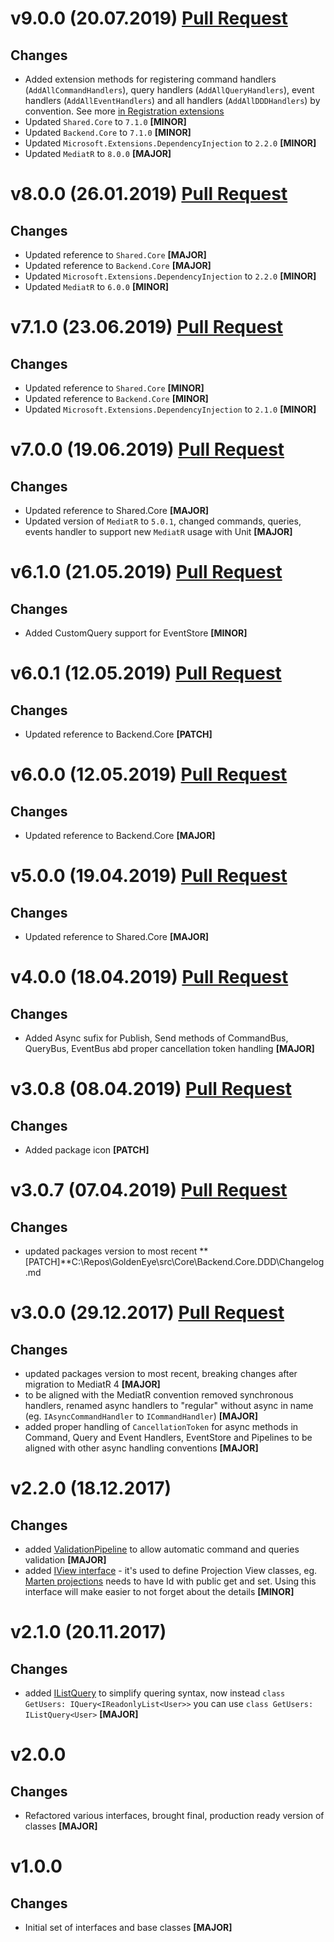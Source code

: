 # v9.0.0 (20.07.2019) [Pull Request](https://github.com/oskardudycz/GoldenEye/pull/71)

## Changes

* Added extension methods for registering command handlers (`AddAllCommandHandlers`), query handlers (`AddAllQueryHandlers`), event handlers (`AddAllEventHandlers`) and all handlers (`AddAllDDDHandlers`) by convention. See more [in Registration extensions](Registration/Registration.cs)
* Updated `Shared.Core` to `7.1.0` **[MINOR]**
* Updated `Backend.Core` to `7.1.0` **[MINOR]**
* Updated `Microsoft.Extensions.DependencyInjection` to `2.2.0` **[MINOR]**
* Updated `MediatR` to `8.0.0` **[MAJOR]**

# v8.0.0 (26.01.2019) [Pull Request](https://github.com/oskardudycz/GoldenEye/pull/69)

## Changes

* Updated reference to `Shared.Core` **[MAJOR]**
* Updated reference to `Backend.Core` **[MAJOR]**
* Updated `Microsoft.Extensions.DependencyInjection` to `2.2.0` **[MINOR]**
* Updated `MediatR` to `6.0.0` **[MINOR]**

# v7.1.0 (23.06.2019) [Pull Request](https://github.com/oskardudycz/GoldenEye/pull/65)

## Changes

* Updated reference to `Shared.Core` **[MINOR]**
* Updated reference to `Backend.Core` **[MINOR]**
* Updated `Microsoft.Extensions.DependencyInjection` to `2.1.0` **[MINOR]**

# v7.0.0 (19.06.2019) [Pull Request](https://github.com/oskardudycz/GoldenEye/pull/64)

## Changes

* Updated reference to Shared.Core **[MAJOR]**
* Updated version of `MediatR` to `5.0.1`, changed commands, queries, events handler to support new `MediatR` usage with Unit **[MAJOR]**

# v6.1.0 (21.05.2019) [Pull Request](https://github.com/oskardudycz/GoldenEye/pull/59)

## Changes

* Added CustomQuery support for EventStore **[MINOR]**

# v6.0.1 (12.05.2019) [Pull Request](https://github.com/oskardudycz/GoldenEye/pull/61)

## Changes

* Updated reference to Backend.Core **[PATCH]**

# v6.0.0 (12.05.2019) [Pull Request](https://github.com/oskardudycz/GoldenEye/pull/60)

## Changes

* Updated reference to Backend.Core **[MAJOR]**

# v5.0.0 (19.04.2019) [Pull Request](https://github.com/oskardudycz/GoldenEye/pull/58)

## Changes

* Updated reference to Shared.Core **[MAJOR]**


# v4.0.0 (18.04.2019) [Pull Request](https://github.com/oskardudycz/GoldenEye/pull/56)

## Changes

* Added Async sufix for Publish, Send methods of CommandBus, QueryBus, EventBus abd proper cancellation token handling **[MAJOR]**


# v3.0.8 (08.04.2019) [Pull Request](https://github.com/oskardudycz/GoldenEye/pull/54)

## Changes

* Added package icon **[PATCH]**


# v3.0.7 (07.04.2019) [Pull Request](https://github.com/oskardudycz/GoldenEye/pull/53)

## Changes

* updated packages version to most recent **[PATCH]**C:\Repos\GoldenEye\src\Core\Backend.Core.DDD\Changelog.md


# v3.0.0 (29.12.2017) [Pull Request](https://github.com/oskardudycz/GoldenEye/pull/44)

## Changes

* updated packages version to most recent, breaking changes after migration to MediatR 4 **[MAJOR]**
* to be aligned with the MediatR convention removed synchronous handlers, renamed async handlers to "regular" without async in name (eg. `IAsyncCommandHandler` to `ICommandHandler`) **[MAJOR]**
* added proper handling of `CancellationToken` for async methods in Command, Query and Event Handlers, EventStore and Pipelines to be aligned with other async handling conventions **[MAJOR]**

# v2.2.0 (18.12.2017)

## Changes

* added [ValidationPipeline](Validation/ValidationPipeline.cs) to allow automatic command and queries validation **[MAJOR]**
* added [IView interface](Queries/IView.cs) - it's used to define Projection View classes, eg. [Marten projections](http://jasperfx.github.io/marten/documentation/events/projections/) needs to have Id with public get and set. Using this interface will make easier to not forget about the details **[MINOR]**

# v2.1.0 (20.11.2017)

## Changes

* added [IListQuery](Queries/IListQuery.cs) to simplify quering syntax, now instead `class GetUsers: IQuery<IReadonlyList<User>>` you can use `class GetUsers: IListQuery<User>` **[MAJOR]**

# v2.0.0

## Changes

* Refactored various interfaces, brought final, production ready version of classes **[MAJOR]**

# v1.0.0

## Changes

* Initial set of interfaces and base classes **[MAJOR]**
